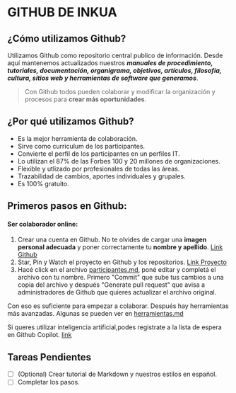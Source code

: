 # GITHUB DE INKUA
## ¿Cómo utilizamos Github?
Utilizamos Github como repositorio central publico de información. Desde aquí mantenemos actualizados nuestros ***manuales de procedimiento, tutoriales, documentación, organigrama, objetivos, artículos, filosofía, cultura, sitios web y herramientas de software que generamos***. 

> Con Github todos pueden colaborar y modificar la organización y procesos para **crear más oportunidades**. 

## ¿Por qué utilizamos Github?

- Es la mejor herramienta de colaboración.
- Sirve como curriculum de los participantes. 
- Convierte el perfil de los participantes en un perfiles IT.
- Lo utilizan el 87% de las Forbes 100 y 20 millones de organizaciones. 
- Flexible y utlizado por profesionales de todas las áreas.
- Trazabilidad de cambios, aportes individuales y grupales. 
- Es 100% gratuito.


## Primeros pasos en Github:
#### Ser colaborador online:
1. Crear una cuenta en Github. No te olvides de cargar una **imagen personal adecuada** y poner correctamente tu **nombre y apellido**. [Link Github](https://github.com/signup) 
2. Star, Pin y Watch el proyecto en Github y los repositorios. [Link Proyecto](https://github.com/inkua/Principal)
3. Hacé click en el archivo [participantes.md](participantes.md), poné editar y completá el archivo con tu nombre. Primero "Commit" que sube tus cambios a una copia del archivo y después "Generate pull request" que avisa a administradores de Github que quieres actualizar el archivo original. 


Con eso es suficiente para empezar a colaborar. Después hay herramientas más avanzadas. Algunas se pueden ver en [herramientas.md](herramientas.md)

Si queres utilizar inteligencia artificial,podes registrate a la lista de espera en Github Copilot. [link](https://github.com/features/copilot/signup)


## Tareas Pendientes
- [ ] \(Optional) Crear tutorial de Markdown y nuestros estilos en español. 
- [ ]  Completar los pasos.